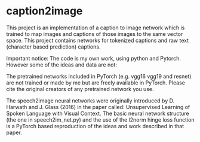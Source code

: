 # caption2image
This project is an implementation of a caption to image network which is trained to map images and captions of those images to the same vector space. This project contains networks for tokenized captions and raw text (character based prediction) captions. 

Important notice:
The code is my own work, using python and Pytorch. However some of the ideas and data are not:

The pretrained networks included in PyTorch (e.g. vgg16 vgg19 and resnet) are not trained or made by me but are freely available in PyTorch.
Please cite the original creators of any pretrained network you use. 

The speech2image neural networks were originally introduced by D. Harwath and J. Glass  (2016) in the paper called: Unsupervised Learning of Spoken Language with Visual Context. The basic neural network structure (the one in speech2im_net.py) and the use of the l2norm hinge loss function is a PyTorch based reproduction of the ideas and work described in that paper.

